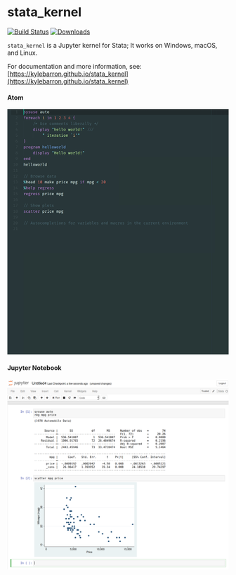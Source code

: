 # stata_kernel

[![Build Status](https://travis-ci.org/kylebarron/stata_kernel.svg?branch=master)](https://travis-ci.org/kylebarron/stata_kernel) [![Downloads](https://pepy.tech/badge/stata-kernel)](https://pepy.tech/project/stata-kernel)

`stata_kernel` is a Jupyter kernel for Stata; It works on Windows, macOS, and
Linux.

For documentation and more information, see: [https://kylebarron.github.io/stata_kernel](https://kylebarron.github.io/stata_kernel)

#### Atom
![Atom](docs/src/img/stata_kernel_example.gif)

#### Jupyter Notebook
![Jupyter Notebook](docs/src/img/jupyter_notebook.png)
